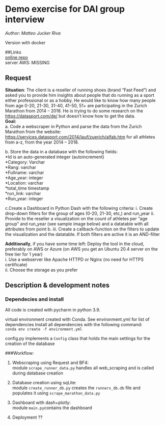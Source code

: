 
# Demo exercise for DAI group interview

_Author: Matteo Jucker Riva_    

Version with docker

##Links    
[online repo](https://github.com/ciskoh/dai_group)   
server AWS: MISSING    

## Request   
__Situation__: The client is a reseller of  running shoes (brand “Fast Feed”) and asked you to provide him insights about people that do running as a sport either professional or as a hobby. He would like to know how many people from age 0-20, 21-30, 31-40, 41-50, 51+ are participating in the Zurich Marathon from 2014 – 2018. He is trying to do some research on the  https://datasport.com/de/ but doesn’t know how to get the data.    
__Goal:__   
a. Code a webscraper in Python and parse the data from the Zurich Marathon from the website: https://services.datasport.com/2014/lauf/zuerich/alfab.htm for all athletes from a-z, from the year 2014 – 2018. 

b. Store the data in a database with the following fields:   
*Id is an auto-generated integer (autoincrement)   
*Category: Varchar   
*Rang:  varchar   
*Fullname: varchar   
*Age_year: integer   
*Location: varchar   
*total_time timestamp   
*run_link: varchar   
*Run_year: integer   
    
c.Create a Dashboard in Python Dash with the following criteria:
  i.     Create drop-down filters for the group of ages (0-20, 21-30, etc,) and run_year
  ii.     Provide to the reseller a visualization on the count of athletes per “age group” and run_year (see sample image below) and a datatable with all attributes from point b.
  iii.     Create a callback-function on the filters to update the visualization and the datatable. If both filters are active it is an AND-filter   
   
__Additionally__, if you have some time left: 
Deploy the tool in the cloud, preferably on AWS or Azure (on AWS you get an Ubuntu 20.4 server on the free tier for 1 year)   
 i.     Use a webserver like Apache HTTPD or Nginx (no need for HTTPS certificate)   
ii.     Choose the storage as you prefer   
 

## Description & development notes

### Dependecies and install
All code is created with pycharm in python 3.9.    
   
virtual environment created with Conda. See environment.yml for list of dependencies
Install all dependencies with the following command:   
    `conda env create -f environment.yml`   

config.py implements a `Config` class that holds the main settings for the creation of the database

###Workflow:

1. Webscraping using Request and BF4:    
   module `scrape_runner_data.py` handles all web_scraping and is called during database creation   
   
1. Database creation using sqLite:   
    module `create_runner_db.py` creates the `runners_db.db` file and populates it using `scrape_marathon_data.py`   
   
1. Dashboard with dash+plotly:    
module `main.py`contains the dashboard
   
1. Deployment ??


